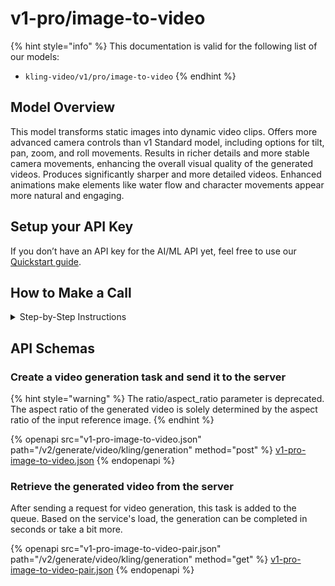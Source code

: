 # v1-pro/image-to-video

{% hint style="info" %}
This documentation is valid for the following list of our models:

* `kling-video/v1/pro/image-to-video`
{% endhint %}

## Model Overview

This model transforms static images into dynamic video clips. Offers more advanced camera controls than v1 Standard model, including options for tilt, pan, zoom, and roll movements. Results in richer details and more stable camera movements, enhancing the overall visual quality of the generated videos. Produces significantly sharper and more detailed videos. Enhanced animations make elements like water flow and character movements appear more natural and engaging.

## Setup your API Key

If you don’t have an API key for the AI/ML API yet, feel free to use our [Quickstart guide](https://docs.aimlapi.com/quickstart/setting-up).

## How to Make a Call

<details>

<summary>Step-by-Step Instructions</summary>

Generating a video using this model involves sequentially calling two endpoints:&#x20;

* The first one is for creating and sending a video generation task to the server (returns a generation ID).
* The second one is for requesting the generated video from the server using the generation ID received from the first endpoint.&#x20;

Below, you can find both corresponding API schemas.

</details>

## API Schemas

### Create a video generation task and send it to the server

{% hint style="warning" %}
The ratio/aspect\_ratio parameter is deprecated. The aspect ratio of the generated video is solely determined by the aspect ratio of the input reference image.
{% endhint %}

{% openapi src="v1-pro-image-to-video.json" path="/v2/generate/video/kling/generation" method="post" %}
[v1-pro-image-to-video.json](v1-pro-image-to-video.json)
{% endopenapi %}

### Retrieve the generated video from the server

After sending a request for video generation, this task is added to the queue. Based on the service's load, the generation can be completed in seconds or take a bit more. &#x20;

{% openapi src="v1-pro-image-to-video-pair.json" path="/v2/generate/video/kling/generation" method="get" %}
[v1-pro-image-to-video-pair.json](v1-pro-image-to-video-pair.json)
{% endopenapi %}
